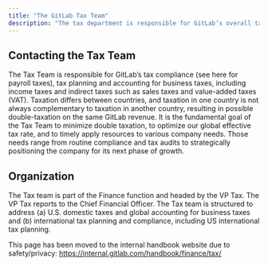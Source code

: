 ```yaml
---
title: "The GitLab Tax Team"
description: "The tax department is responsible for GitLab’s overall tax strategy including all components of tax compliance, tax planning and accounting for income taxes. In addition, the tax department manages GitLab's statutory requirements including statutory audits, filing of entity-level financial information, transfer pricing, and ensuring intercompany transactions are recorded appropriately."
---
```


## Contacting the Tax Team

The Tax Team is responsible for GitLab’s tax compliance (see here for payroll taxes), tax planning and accounting for business taxes, including income taxes and indirect taxes such as sales taxes and value-added taxes (VAT). Taxation differs between countries, and taxation in one country is not always complementary to taxation in another country, resulting in possible double-taxation on the same GitLab revenue. It is the fundamental goal of the Tax Team to minimize double taxation, to optimize our global effective tax rate, and to timely apply resources to various company needs. Those needs range from routine compliance and tax audits to strategically positioning the company for its next phase of growth.

## Organization

The Tax team is part of the Finance function and headed by the VP Tax. The VP Tax reports to the Chief Financial Officer. The Tax team is structured to address (a) U.S. domestic taxes and global accounting for business taxes and (b) international tax planning and compliance, including US international tax planning.

This page has been moved to the internal handbook website due to safety/privacy: https://internal.gitlab.com/handbook/finance/tax/
